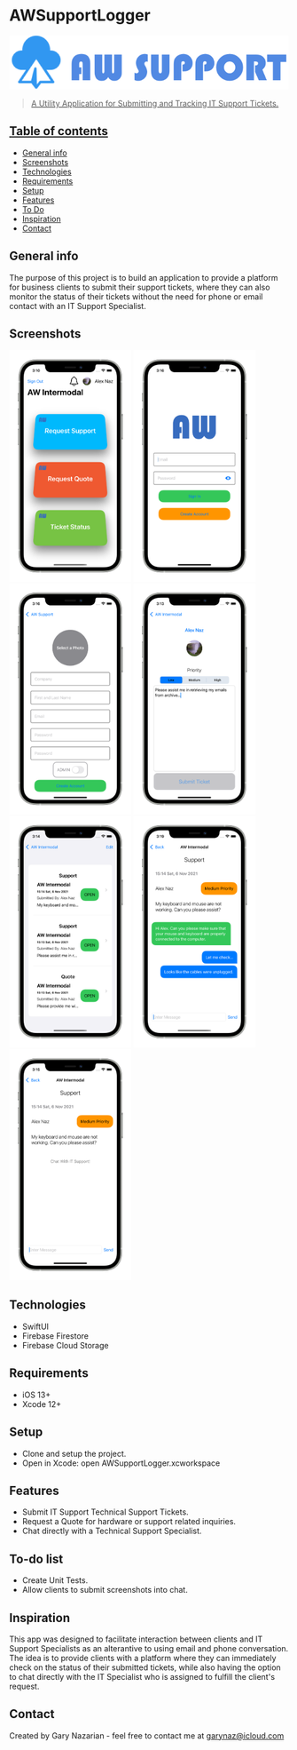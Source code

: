 # AWSupportLogger
<a href="https://www.garynazdev.com/"><img src = "Images/Logo.png">

> A Utility Application for Submitting and Tracking IT Support Tickets.
## Table of contents
* [General info](#general-info)
* [Screenshots](#screenshots)
* [Technologies](#technologies)
* [Requirements](#requirements)
* [Setup](#setup)
* [Features](#features)
* [To Do](#To-do-list)
* [Inspiration](#inspiration)
* [Contact](#contact)

## General info
The purpose of this project is to build an application to provide a platform for business clients to submit their support tickets, where they can also monitor the status of their tickets without the need for phone or email contact with an IT Support Specialist.

## Screenshots
<img src="Images/Main_iphone12prosilver_portrait.png" width=220> <img src="Images/Login_iphone12prosilver_portrait.png" width=220> <img src="Images/SignUp_iphone12prosilver_portrait.png" width=220> <img src="Images/Support_iphone12prosilver_portrait.png" width=220> <img src="Images/Ticket_iphone12prosilver_portrait.png" width=220> <img src="Images/Chat_iphone12prosilver_portrait.png" width=220> <img src="Images/Chat_Empty_iphone12prosilver_portrait.png" width=220>

## Technologies
* SwiftUI
* Firebase Firestore
* Firebase Cloud Storage
  
## Requirements
* iOS 13+
* Xcode 12+

## Setup
* Clone and setup the project.
* Open in Xcode: open AWSupportLogger.xcworkspace

## Features
* Submit IT Support Technical Support Tickets.
* Request a Quote for hardware or support related inquiries.
* Chat directly with a Technical Support Specialist.

## To-do list
* Create Unit Tests.
* Allow clients to submit screenshots into chat.


## Inspiration
This app was designed to facilitate interaction between clients and IT Support Specialists as an alterantive to using email and phone conversation.
The idea is to provide clients with a platform where they can immediately check on the status of their submitted tickets, while also 
having the option to chat directly with the IT Specialist who is assigned to fulfill the client's request.

## Contact
Created by Gary Nazarian - feel free to contact me at garynaz@icloud.com
